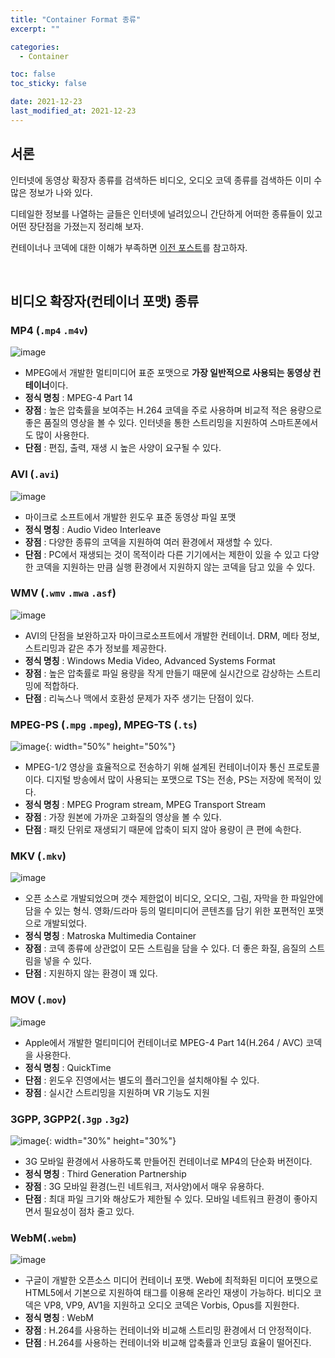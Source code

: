 ```yaml
---
title: "Container Format 종류"
excerpt: ""

categories:
  - Container

toc: false
toc_sticky: false

date: 2021-12-23
last_modified_at: 2021-12-23
---
```


## 서론

인터넷에 동영상 확장자 종류를 검색하든 비디오, 오디오 코덱 종류를 검색하든 이미 수많은 정보가 나와 있다.

디테일한 정보를 나열하는 글들은 인터넷에 널려있으니 간단하게 어떠한 종류들이 있고 어떤 장단점을 가졌는지 정리해 보자.

컨테이너나 코덱에 대한 이해가 부족하면 [이전 포스트](/multimedia/container/)를 참고하자.

<br>

## 비디오 확장자(컨테이너 포맷) 종류


### MP4 (`.mp4` `.m4v`)
![image](https://user-images.githubusercontent.com/34677157/147362253-0f65293b-de39-4234-b9ce-f95fa49ca8d1.png)
- MPEG에서 개발한 멀티미디어 표준 포맷으로 **가장 일반적으로 사용되는 동영상 컨테이너**이다.
- **정식 명칭** : MPEG-4 Part 14
- **장점** : 높은 압축률을 보여주는 H.264 코덱을 주로 사용하며 비교적 적은 용량으로 좋은 품질의 영상을 볼 수 있다. 인터넷을 통한 스트리밍을 지원하여 스마트폰에서도 많이 사용한다.
- **단점** : 편집, 출력, 재생 시 높은 사양이 요구될 수 있다.


### AVI (`.avi`)
![image](https://user-images.githubusercontent.com/34677157/147362303-5b36a47c-4e40-4b84-9a6f-a1c7f73ffbd7.png)
- 마이크로 소프트에서 개발한 윈도우 표준 동영상 파일 포맷
- **정식 명칭** : Audio Video Interleave
- **장점** : 다양한 종류의 코덱을 지원하여 여러 환경에서 재생할 수 있다.
- **단점** : PC에서 재생되는 것이 목적이라 다른 기기에서는 제한이 있을 수 있고 다양한 코덱을 지원하는 만큼 실행 환경에서 지원하지 않는 코덱을 담고 있을 수 있다.


### WMV (`.wmv` `.mwa` `.asf`)
![image](https://user-images.githubusercontent.com/34677157/147362326-459e5ae6-bb49-4b3c-a0b3-b917fbcd2d02.png)
- AVI의 단점을 보완하고자 마이크로소프트에서 개발한 컨테이너. DRM, 메타 정보, 스트리밍과 같은 추가 정보를 제공한다.
- **정식 명칭** : Windows Media Video, Advanced Systems Format
- **장점** : 높은 압축률로 파일 용량을 작게 만들기 때문에 실시간으로 감상하는 스트리밍에 적합하다.
- **단점** : 리눅스나 맥에서 호환성 문제가 자주 생기는 단점이 있다.

### MPEG-PS (`.mpg` `.mpeg`), MPEG-TS (`.ts`)
![image](https://user-images.githubusercontent.com/34677157/147362389-db420e2f-2f45-4ff3-9074-08c83e30e205.png){: width="50%" height="50%"}
- MPEG-1/2 영상을 효율적으로 전송하기 위해 설계된 컨테이너이자 통신 프로토콜이다. 디지털 방송에서 많이 사용되는 포맷으로 TS는 전송, PS는 저장에 목적이 있다.
- **정식 명칭** : MPEG Program stream, MPEG Transport Stream
- **장점** : 가장 원본에 가까운 고화질의 영상을 볼 수 있다.
- **단점** : 패킷 단위로 재생되기 때문에 압축이 되지 않아 용량이 큰 편에 속한다.

### MKV (`.mkv`)
![image](https://user-images.githubusercontent.com/34677157/147362405-12e82a81-30e3-4625-b861-964d3b8ceae6.png)
- 오픈 소스로 개발되었으며 갯수 제한없이 비디오, 오디오, 그림, 자막을 한 파일안에 담을 수 있는 형식. 영화/드라마 등의 멀티미디어 콘텐츠를 담기 위한 포편적인 포맷으로 개발되었다.
- **정식 명칭** : Matroska Multimedia Container
- **장점** : 코덱 종류에 상관없이 모든 스트림을 담을 수 있다. 더 좋은 화질, 음질의 스트림을 넣을 수 있다.
- **단점** : 지원하지 않는 환경이 꽤 있다.

### MOV (`.mov`)
![image](https://user-images.githubusercontent.com/34677157/147362417-95803ed4-5cf8-47bf-98a9-d33e45f91028.png)
- Apple에서 개발한 멀티미디어 컨테이너로 MPEG-4 Part 14(H.264 / AVC) 코덱을 사용한다.
- **정식 명칭** : QuickTime
- **단점** : 윈도우 진영에서는 별도의 플러그인을 설치해야될 수 있다.
- **장점** : 실시간 스트리밍을 지원하며 VR 기능도 지원


### 3GPP, 3GPP2(`.3gp` `.3g2`)
![image](https://user-images.githubusercontent.com/34677157/147362432-14cfb926-4e26-402d-9348-c820c34d74c5.png){: width="30%" height="30%"}
- 3G 모바일 환경에서 사용하도록 만들어진 컨테이너로 MP4의 단순화 버전이다.
- **정식 명칭** : Third Generation Partnership
- **장점** : 3G 모바일 환경(느린 네트워크, 저사양)에서 매우 유용하다.
- **단점** : 최대 파일 크기와 해상도가 제한될 수 있다. 모바일 네트워크 환경이 좋아지면서 필요성이 점차 줄고 있다.


### WebM(`.webm`)
![image](https://user-images.githubusercontent.com/34677157/147362445-e0ef738b-a557-4df7-9e5f-23f4a3adc44c.png)
- 구글이 개발한 오픈소스 미디어 컨테이너 포맷. Web에 최적화된 미디어 포맷으로 HTML5에서 기본으로 지원하여 태그를 이용해 온라인 재생이 가능하다. 비디오 코덱은 VP8, VP9, AV1을 지원하고 오디오 코덱은 Vorbis, Opus를 지원한다.
- **정식 명칭** : WebM
- **장점** : H.264를 사용하는 컨테이너와 비교해 스트리밍 환경에서 더 안정적이다.
- **단점** : H.264를 사용하는 컨테이너와 비교해 압축률과 인코딩 효율이 떨어진다.

<br>